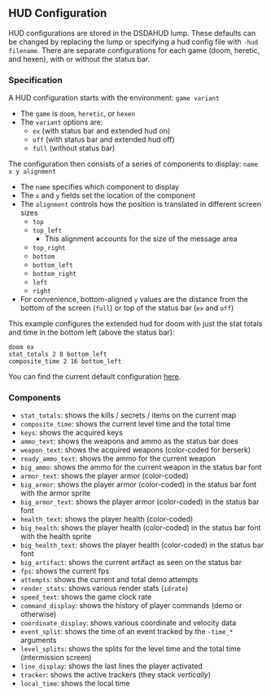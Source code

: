 ## HUD Configuration

HUD configurations are stored in the DSDAHUD lump. These defaults can be changed by replacing the lump or specifying a hud config file with `-hud filename`. There are separate configurations for each game (doom, heretic, and hexen), with or without the status bar.

### Specification

A HUD configuration starts with the environment: `game variant`
- The `game` is `doom`, `heretic`, or `hexen`
- The `variant` options are:
  - `ex` (with status bar and extended hud on)
  - `off` (with status bar and extended hud off)
  - `full` (without status bar)

The configuration then consists of a series of components to display: `name x y alignment`
- The `name` specifies which component to display
- The `x` and `y` fields set the location of the component
- The `alignment` controls how the position is translated in different screen sizes
  - `top`
  - `top_left`
    - This alignment accounts for the size of the message area
  - `top_right`
  - `bottom`
  - `bottom_left`
  - `bottom_right`
  - `left`
  - `right`
- For convenience, bottom-aligned `y` values are the distance from the bottom of the screen (`full`) or top of the status bar (`ex` and `off`)

This example configures the extended hud for doom with just the stat totals and time in the bottom left (above the status bar):
```
doom ex
stat_totals 2 8 bottom_left
composite_time 2 16 bottom_left
```

You can find the current default configuration [here](../prboom2/data/lumps/dsdahud.lmp).

### Components

- `stat_totals`: shows the kills / secrets / items on the current map
- `composite_time`: shows the current level time and the total time
- `keys`: shows the acquired keys
- `ammo_text`: shows the weapons and ammo as the status bar does
- `weapon_text`: shows the acquired weapons (color-coded for berserk)
- `ready_ammo_text`: shows the ammo for the current weapon
- `big_ammo`: shows the ammo for the current weapon in the status bar font
- `armor_text`: shows the player armor (color-coded)
- `big_armor`: shows the player armor (color-coded) in the status bar font with the armor sprite
- `big_armor_text`: shows the player armor (color-coded) in the status bar font
- `health_text`: shows the player health (color-coded)
- `big_health`: shows the player health (color-coded) in the status bar font with the health sprite
- `big_health_text`: shows the player health (color-coded) in the status bar font
- `big_artifact`: shows the current artifact as seen on the status bar
- `fps`: shows the current fps
- `attempts`: shows the current and total demo attempts
- `render_stats`: shows various render stats (`idrate`)
- `speed_text`: shows the game clock rate
- `command_display`: shows the history of player commands (demo or otherwise)
- `coordinate_display`: shows various coordinate and velocity data
- `event_split`: shows the time of an event tracked by the `-time_*` arguments
- `level_splits`: shows the splits for the level time and the total time (intermission screen)
- `line_display`: shows the last lines the player activated
- `tracker`: shows the active trackers (they stack *vertically*)
- `local_time`: shows the local time
